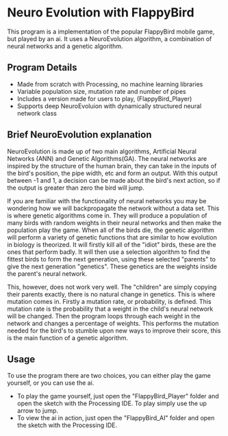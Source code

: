 # Neuro Evolution with FlappyBird
This program is a implementation of the popular FlappyBird mobile game, but played by an ai. It uses a NeuroEvolution algorithm,
a combination of neural networks and a genetic algorithm.

## Program Details
- Made from scratch with Processing, no machine learning libraries
- Variable population size, mutation rate and number of pipes
- Includes a version made for users to play, (FlappyBird_Player)
- Supports deep NeuroEvoluion with dynamically structured neural network class

## Brief NeuroEvolution explanation
NeuroEvolution is made up of two main algorithms, Artificial Neural Networks (ANN) and Genetic Algorithms(GA). The neural networks are
inspired by the structure of the human brain, they can take in the inputs of the bird's position, the pipe width, etc and form 
an output. With this output between -1 and 1, a decision can be made about the bird's next action, so if the output is greater than zero
the bird will jump.

If you are familiar with the functionality of neural networks you may be wondering how we will backpropagate the network without a data
set. This is where genetic algorithms come in. They will produce a population of many birds with random weights in their neural networks
and then make the population play the game. When all of the birds die, the genetic algorithm will perform a variety of genetic functions
that are similar to how evolution in biology is theorized. It will firstly kill all of the "idiot" birds, these are the ones that perform
badly. It will then use a selection algorithm to find the fittest birds to form the next generation, using these selected "parents" to give the next generation "genetics". These genetics are the weights inside the parent's neural network.

This, however, does not work very well. The "children" are simply copying their parents exactly, there is no natural change in genetics.
This is where mutation comes in. Firstly a mutation rate, or probability, is defined. This mutation rate is the probability that a weight
in the child's neural network will be changed. Then the program loops through each weight in the network and changes a percentage of weights. This performs the mutation needed for the bird's to stumble upon new ways to improve their score, this is the main function
of a genetic algorithm.

## Usage
To use the program there are two choices, you can either play the game yourself, or you can use the ai.
- To play the game yourself, just open the "FlappyBird_Player" folder and open the sketch with the Processing IDE. To play simply use the up arrow to jump.
- To view the ai in action, just open the "FlappyBird_AI" folder and open the sketch with the Processing IDE.
	